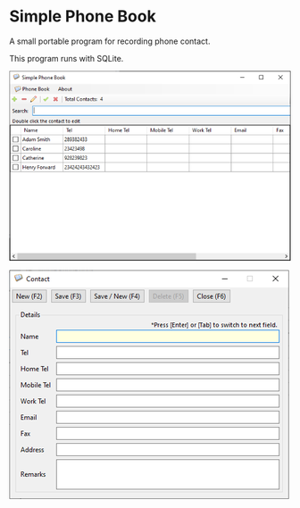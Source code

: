 # Simple Phone Book

A small portable program for recording phone contact.

This program runs with SQLite.

![](https://raw.githubusercontent.com/adriancs2/SimplePhoneBook/master/wiki/01.png)

![](https://raw.githubusercontent.com/adriancs2/SimplePhoneBook/master/wiki/02.png)
